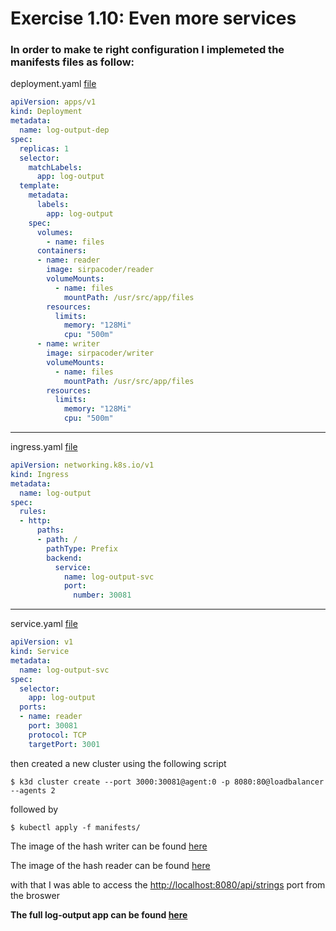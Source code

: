 # Exercise 1.10: Even more services

### In order to make te right configuration I implemeted the manifests files as follow:

deployment.yaml [file](./log-output/manifests/deployment.yml)
```yaml
apiVersion: apps/v1
kind: Deployment
metadata:
  name: log-output-dep
spec:
  replicas: 1
  selector:
    matchLabels:
      app: log-output
  template:
    metadata:
      labels:
        app: log-output
    spec:
      volumes:
        - name: files
      containers:
      - name: reader
        image: sirpacoder/reader
        volumeMounts:
          - name: files
            mountPath: /usr/src/app/files
        resources:
          limits:
            memory: "128Mi"
            cpu: "500m"
      - name: writer
        image: sirpacoder/writer
        volumeMounts:
          - name: files
            mountPath: /usr/src/app/files
        resources:
          limits:
            memory: "128Mi"
            cpu: "500m"

```
___
ingress.yaml [file](./log-output/manifests/ingress.yaml)
```yaml
apiVersion: networking.k8s.io/v1
kind: Ingress
metadata:
  name: log-output
spec:
  rules:
  - http:
      paths:
      - path: /
        pathType: Prefix
        backend:
          service:
            name: log-output-svc
            port: 
              number: 30081
```
___
service.yaml [file](./log-output/manifests/service.yaml)

```yaml
apiVersion: v1
kind: Service
metadata:
  name: log-output-svc
spec:
  selector:
    app: log-output
  ports:
  - name: reader
    port: 30081
    protocol: TCP
    targetPort: 3001
```

then created a new cluster using the following script

```
$ k3d cluster create --port 3000:30081@agent:0 -p 8080:80@loadbalancer --agents 2
```
followed by
```
$ kubectl apply -f manifests/
```

The image of the hash writer can be found [here](https://hub.docker.com/r/sirpacoder/writer)

The image of the hash reader can be found [here](https://hub.docker.com/r/sirpacoder/reader)

with that I was able to access the [http://localhost:8080/api/strings](http://localhost:8080/api/strings) port from the broswer

**The full log-output app can be found [here](../exercise-1.10/log-output/)**